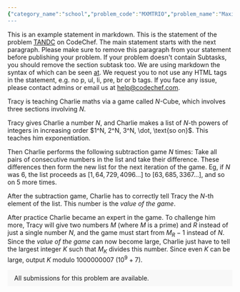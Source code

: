 ```yaml
---
{"category_name":"school","problem_code":"MXMTRIO","problem_name":"Maximum Trio","problemComponents":{"constraints":"- $1 \\le T \\le 100$\n- $3 \\le N \\le 3 \\cdot 10^5$\n- $1 \\le A_i \\le 10^6$\n- Sum of $N$ over all testcases won\u0027t exceed $3 \\cdot 10^5$.\n","constraintsState":true,"subtasks":"- **Subtask $1$ (30 points)**: Sum of $N$ over all cases won\u0027t exceed $2000$.\n- **Subtask $2$ (70 points)**: Original constraint\n","subtasksState":true,"inputFormat":"- The first line of the input contains a single integer $T$ - the number of test cases. The test cases then follow.\n- The first line of each test case contains an integer $N$.\n- The second line of each test case contains $N$ space-separated integers $A_1, A_2, \\dots, A_N$.\n","inputFormatState":true,"outputFormat":"For each test case, output the maximum value among all different ordered triplets.","outputFormatState":true,"sampleTestCases":{"0":{"id":1,"input":"3\n3\n1 1 3\n5\n3 4 4 1 2\n5\n23 17 21 18 19","output":"2\n12\n126","explanation":"- **Test case $1$**: The desired triplet is $(3, 2, 1)$, which yields the value of $(A_3 - A_2) \\cdot A_1 = (3 - 1) \\cdot 1 = 2$.\n- **Test case $2$**: The desired triplet is $(2, 4, 3)$, which yields the value of $(A_2 - A_4) \\cdot A_3 = (4 - 1) \\cdot 4 = 12$.\n- **Test case $3$**: The desired triplet is $(1, 2, 3)$, which yields the value of $(A_1 - A_2) \\cdot A_3 = (23 - 17) \\cdot 21 = 126$.","isDeleted":false}}},"video_editorial_url":"https://youtu.be/lBnZK4UomXk","languages_supported":{"0":"CPP14","1":"C","2":"JAVA","3":"PYTH 3.6","4":"CPP17","5":"PYTH","6":"PYP3","7":"CS2","8":"ADA","9":"PYPY","10":"TEXT","11":"PAS fpc","12":"NODEJS","13":"RUBY","14":"PHP","15":"GO","16":"HASK","17":"TCL","18":"PERL","19":"SCALA","20":"LUA","21":"kotlin","22":"BASH","23":"JS","24":"LISP sbcl","25":"rust","26":"PAS gpc","27":"BF","28":"CLOJ","29":"R","30":"D","31":"CAML","32":"FORT","33":"ASM","34":"swift","35":"FS","36":"WSPC","37":"LISP clisp","38":"SQL","39":"SCM guile","40":"PERL6","41":"ERL","42":"CLPS","43":"ICK","44":"NICE","45":"PRLG","46":"ICON","47":"COB","48":"SCM chicken","49":"PIKE","50":"SCM qobi","51":"ST","52":"SQLQ","53":"NEM"},"max_timelimit":1,"source_sizelimit":50000,"problem_author":"munch_01","problem_tester":"","date_added":"21-12-2021","tags":{"0":"cakewalk","1":"ltime103","2":"munch_01"},"problem_difficulty_level":"Cakewalk","best_tag":"","editorial_url":"https://discuss.codechef.com/problems/MXMTRIO","time":{"view_start_date":1640453400,"submit_start_date":1640453400,"visible_start_date":1640453400,"end_date":1735669800},"is_direct_submittable":false,"problemDiscussURL":"https://discuss.codechef.com/search?q=MXMTRIO","is_proctored":false,"visitedContests":{},"layout":"problem"}
---
```

This is an example statement in markdown. This is the statement of the problem [TANDC](https://codechef.com/problems/TANDC) on CodeChef. The main statement starts with the next paragraph. Please make sure to remove this paragraph from your statement before publishing your problem. If your problem doesn't contain Subtasks, you should remove the section subtask too. We are using markdown the syntax of which can be seen [at](https://github.com/showdownjs/showdown/wiki/Showdown's-Markdown-syntax). We request you to not use any HTML tags in the statement, e.g. no p, ul, li, pre, br or b tags. If you face any issue, please contact admins or email us at help@codechef.com.

Tracy is teaching Charlie maths via a game called $N$-Cube, which involves three sections involving $N$.

Tracy gives Charlie a number $N$, and Charlie makes a list of $N$-th powers of integers in increasing order $1^N, 2^N, 3^N, \dot, \text{so on}$. This teaches him exponentiation.

Then Charlie performs the following subtraction game $N$ times: Take all pairs of consecutive numbers in the list and take their difference. These differences then form the new list for the next iteration of the game. Eg, if $N$ was 6, the list proceeds as $[1, 64, 729, 4096 ... ]$ to $[63, 685, 3367 ...]$, and so on $5$ more times.

After the subtraction game, Charlie has to correctly tell Tracy the $N$-th element of the list. This number is the *value of the game*.

After practice Charlie became an expert in the game. To challenge him more, Tracy will give two numbers $M$ (where $M$ is a prime) and $R$ instead of just a single number $N$, and the game must start from $M_R - 1$ instead of $N$. Since the *value of the game* can now become large, Charlie just have to tell the largest integer $K$ such that $M_K$ divides this number. Since even $K$ can be large, output $K$ modulo 1000000007 ($10^9 + 7$).

<aside style='background: #f8f8f8;padding: 10px 15px;'><div>All submissions for this problem are available.</div></aside>